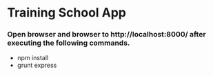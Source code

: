 # Training School App

### Open browser and browser to http://localhost:8000/ after executing the following commands.
+ npm install
+ grunt express


